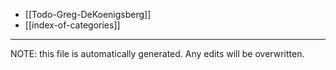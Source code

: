 * [[Todo-Greg-DeKoenigsberg]]
* [[index-of-categories]]

*****
NOTE: this file is automatically generated. Any edits will be overwritten.
